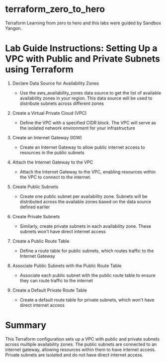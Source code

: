 # terraform_zero_to_hero
Terraform Learning from zero to hero and this labs were guided by Sandbox Yangon.

# Lab Guide Instructions: Setting Up a VPC with Public and Private Subnets using Terraform

1. Declare Data Source for Availability Zones
   - Use the aws_availability_zones data source to get the list of available availability zones in your region. This data source will be used to distribute subnets across different zones

2. Create a Virtual Private Cloud (VPC)
   - Define the VPC with a specified CIDR block. The VPC will serve as the isolated network environment for your infrastructure

3. Create an Internet Gateway (IGW)
   - Create an Internet Gateway to allow public internet access to resources in the public subnets

4. Attach the Internet Gateway to the VPC
   - Attach the Internet Gateway to the VPC, enabling resources within the VPC to connect to the internet.

5. Create Public Subnets
   - Create one public subnet per availability zone. Subnets will be distributed across the available zones based on the data source defined earlier

6. Create Private Subnets
   - Similarly, create private subnets in each availability zone. These subnets won't have direct internet access
  
7. Create a Public Route Table
   - Define a route table for public subnets, which routes traffic to the Internet Gateway

8. Associate Public Subnets with the Public Route Table
   - Associate each public subnet with the public route table to ensure they can route traffic to the internet

9. Create a Default Private Route Table
   - Create a default route table for private subnets, which won't have direct internet access


# Summary
This Terraform configuration sets up a VPC with public and private subnets across multiple availability zones. 
The public subnets are connected to an internet gateway, allowing resources within them to have internet access. 
Private subnets are isolated and do not have direct internet access.

          
